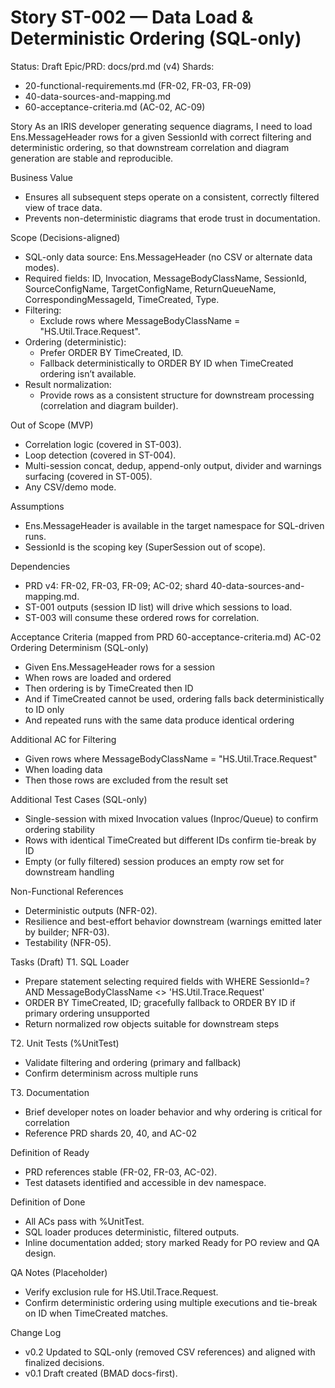 # Story ST-002 — Data Load & Deterministic Ordering (SQL-only)

Status: Draft
Epic/PRD: docs/prd.md (v4)
Shards: 
- 20-functional-requirements.md (FR-02, FR-03, FR-09)
- 40-data-sources-and-mapping.md
- 60-acceptance-criteria.md (AC-02, AC-09)

Story
As an IRIS developer generating sequence diagrams,
I need to load Ens.MessageHeader rows for a given SessionId with correct filtering and deterministic ordering,
so that downstream correlation and diagram generation are stable and reproducible.

Business Value
- Ensures all subsequent steps operate on a consistent, correctly filtered view of trace data.
- Prevents non-deterministic diagrams that erode trust in documentation.

Scope (Decisions-aligned)
- SQL-only data source: Ens.MessageHeader (no CSV or alternate data modes).
- Required fields: ID, Invocation, MessageBodyClassName, SessionId, SourceConfigName, TargetConfigName, ReturnQueueName, CorrespondingMessageId, TimeCreated, Type.
- Filtering:
  - Exclude rows where MessageBodyClassName = "HS.Util.Trace.Request".
- Ordering (deterministic):
  - Prefer ORDER BY TimeCreated, ID.
  - Fallback deterministically to ORDER BY ID when TimeCreated ordering isn’t available.
- Result normalization:
  - Provide rows as a consistent structure for downstream processing (correlation and diagram builder).

Out of Scope (MVP)
- Correlation logic (covered in ST-003).
- Loop detection (covered in ST-004).
- Multi-session concat, dedup, append-only output, divider and warnings surfacing (covered in ST-005).
- Any CSV/demo mode.

Assumptions
- Ens.MessageHeader is available in the target namespace for SQL-driven runs.
- SessionId is the scoping key (SuperSession out of scope).

Dependencies
- PRD v4: FR-02, FR-03, FR-09; AC-02; shard 40-data-sources-and-mapping.md.
- ST-001 outputs (session ID list) will drive which sessions to load.
- ST-003 will consume these ordered rows for correlation.

Acceptance Criteria (mapped from PRD 60-acceptance-criteria.md)
AC-02 Ordering Determinism (SQL-only)
- Given Ens.MessageHeader rows for a session
- When rows are loaded and ordered
- Then ordering is by TimeCreated then ID
- And if TimeCreated cannot be used, ordering falls back deterministically to ID only
- And repeated runs with the same data produce identical ordering

Additional AC for Filtering
- Given rows where MessageBodyClassName = "HS.Util.Trace.Request"
- When loading data
- Then those rows are excluded from the result set

Additional Test Cases (SQL-only)
- Single-session with mixed Invocation values (Inproc/Queue) to confirm ordering stability
- Rows with identical TimeCreated but different IDs confirm tie-break by ID
- Empty (or fully filtered) session produces an empty row set for downstream handling

Non-Functional References
- Deterministic outputs (NFR-02).
- Resilience and best-effort behavior downstream (warnings emitted later by builder; NFR-03).
- Testability (NFR-05).

Tasks (Draft)
T1. SQL Loader
- Prepare statement selecting required fields with WHERE SessionId=? AND MessageBodyClassName <> 'HS.Util.Trace.Request'
- ORDER BY TimeCreated, ID; gracefully fallback to ORDER BY ID if primary ordering unsupported
- Return normalized row objects suitable for downstream steps

T2. Unit Tests (%UnitTest)
- Validate filtering and ordering (primary and fallback)
- Confirm determinism across multiple runs

T3. Documentation
- Brief developer notes on loader behavior and why ordering is critical for correlation
- Reference PRD shards 20, 40, and AC-02

Definition of Ready
- PRD references stable (FR-02, FR-03, AC-02).
- Test datasets identified and accessible in dev namespace.

Definition of Done
- All ACs pass with %UnitTest.
- SQL loader produces deterministic, filtered outputs.
- Inline documentation added; story marked Ready for PO review and QA design.

QA Notes (Placeholder)
- Verify exclusion rule for HS.Util.Trace.Request.
- Confirm deterministic ordering using multiple executions and tie-break on ID when TimeCreated matches.

Change Log
- v0.2 Updated to SQL-only (removed CSV references) and aligned with finalized decisions.
- v0.1 Draft created (BMAD docs-first).
